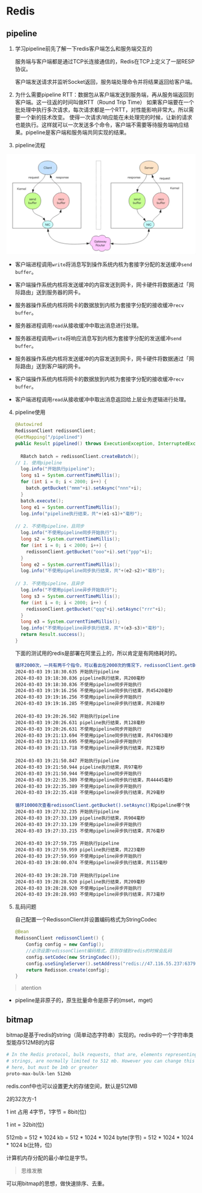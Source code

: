 # Redis

## pipeline

1. 学习pipeline前先了解一下redis客户端怎么和服务端交互的

   服务端与客户端都是通过TCP长连接通信的，Redis在TCP上定义了一层RESP协议。

   客户端发送请求并监听Socket返回，服务端处理命令并将结果返回给客户端。

2. 为什么需要pipeline
   RTT：数据包从客户端发送到服务端，再从服务端返回到客户端。这一往返的时间叫做RTT（Round Trip Time）
   如果客户端要在一个批处理中执行多次请求，每次请求都是一个RTT，对性能影响非常大。所以需要一个新的技术改变。
   使得一次请求/响应能在未处理完的时候，让新的请求也能执行。这样就可以一次发送多个命令，客户端不需要等待服务端响应结果。pipeline是客户端和服务端共同实现的结果。
3. pipeline流程

![image-20240303161130898](图片/image-20240303161130898.png)



- 客户端进程调用`write`将消息写到操作系统内核为套接字分配的发送缓冲`send buffer`。

- 客户端操作系统内核将发送缓冲的内容发送到网卡，网卡硬件将数据通过「网际路由」送到服务器的网卡。

- 服务器操作系统内核将网卡的数据放到内核为套接字分配的接收缓冲`recv buffer`。
- 服务器进程调用`read`从接收缓冲中取出消息进行处理。
- 服务器进程调用`write`将响应消息写到内核为套接字分配的发送缓冲`send buffer`。
- 服务器操作系统内核将发送缓冲的内容发送到网卡，网卡硬件将数据通过「网际路由」送到客户端的网卡。
- 客户端操作系统内核将网卡的数据放到内核为套接字分配的接收缓冲`recv buffer`。
- 客户端进程调用`read`从接收缓冲中取出消息返回给上层业务逻辑进行处理。

4. pipeline使用

   ```java
   @Autowired
   RedissonClient redissonClient;
   @GetMapping("/pipelined")
   public Result pipelined() throws ExecutionException, InterruptedException {
   
     RBatch batch = redissonClient.createBatch();
   // 1. 使用pipeline
     log.info("开始执行pipeline");
     long s1 = System.currentTimeMillis();
     for (int i = 0; i < 2000; i++) {
       batch.getBucket("mmm"+i).setAsync("nnn"+i);
     }
     batch.execute();
     long e1 = System.currentTimeMillis();
     log.info("pipeline执行结束，共"+(e1-s1)+"毫秒");
   
   // 2. 不使用pipeline，且同步
     log.info("不使用pipeline同步开始执行");
     long s2 = System.currentTimeMillis();
     for (int i = 0; i < 2000; i++) {
       redissonClient.getBucket("ooo"+i).set("ppp"+i);
     }
     long e2 = System.currentTimeMillis();
     log.info("不使用pipeline同步执行结束，共"+(e2-s2)+"毫秒");
   
   // 3. 不使用pipeline，且异步
     log.info("不使用pipeline异步开始执行");
     long s3 = System.currentTimeMillis();
     for (int i = 0; i < 2000; i++) {
       redissonClient.getBucket("qqq"+i).setAsync("rrr"+i);
     }
     long e3 = System.currentTimeMillis();
     log.info("不使用pipeline异步执行结束，共"+(e3-s3)+"毫秒");
     return Result.success();
   }
   ```

   下面的测试用的redis是部署在阿里云上的，所以肯定是有网络耗时的。

   ```bash
   循环2000次，一共有两千个指令，可以看出在2000次的情况下，redissonClient.getBucket().setAsync()是快于pipeline的。
   2024-03-03 19:18:30.635 开始执行pipeline
   2024-03-03 19:18:30.836 pipeline执行结束，共200毫秒
   2024-03-03 19:18:30.836 不使用pipeline同步开始执行
   2024-03-03 19:19:16.256 不使用pipeline同步执行结束，共45420毫秒
   2024-03-03 19:19:16.256 不使用pipeline异步开始执行
   2024-03-03 19:19:16.285 不使用pipeline异步执行结束，共28毫秒
   
   2024-03-03 19:20:26.502 开始执行pipeline
   2024-03-03 19:20:26.631 pipeline执行结束，共128毫秒
   2024-03-03 19:20:26.631 不使用pipeline同步开始执行
   2024-03-03 19:21:13.694 不使用pipeline同步执行结束，共47063毫秒
   2024-03-03 19:21:13.695 不使用pipeline异步开始执行
   2024-03-03 19:21:13.718 不使用pipeline异步执行结束，共23毫秒
   
   2024-03-03 19:21:50.847 开始执行pipeline
   2024-03-03 19:21:50.944 pipeline执行结束，共97毫秒
   2024-03-03 19:21:50.944 不使用pipeline同步开始执行
   2024-03-03 19:22:35.389 不使用pipeline同步执行结束，共44445毫秒
   2024-03-03 19:22:35.389 不使用pipeline异步开始执行
   2024-03-03 19:22:35.418 不使用pipeline异步执行结束，共29毫秒
   
   循环10000次查看redissonClient.getBucket().setAsync()和pipeline哪个快
   2024-03-03 19:27:32.235 开始执行pipeline
   2024-03-03 19:27:33.139 pipeline执行结束，共904毫秒
   2024-03-03 19:27:33.139 不使用pipeline异步开始执行
   2024-03-03 19:27:33.215 不使用pipeline异步执行结束，共76毫秒
   
   2024-03-03 19:27:59.735 开始执行pipeline
   2024-03-03 19:27:59.959 pipeline执行结束，共223毫秒
   2024-03-03 19:27:59.959 不使用pipeline异步开始执行
   2024-03-03 19:28:00.074 不使用pipeline异步执行结束，共115毫秒
   
   2024-03-03 19:28:28.710 开始执行pipeline
   2024-03-03 19:28:28.920 pipeline执行结束，共209毫秒
   2024-03-03 19:28:28.920 不使用pipeline异步开始执行
   2024-03-03 19:28:28.993 不使用pipeline异步执行结束，共73毫秒
   ```

5. 乱码问题

   自己配置一个RedissonClient并设置编码格式为StringCodec

   ```java
   @Bean
   RedissonClient redissonClient() {
       Config config = new Config();
       //必须设置redissonClient编码格式，否则存储到redis的时候会乱码
       config.setCodec(new StringCodec());
       config.useSingleServer().setAddress("redis://47.116.55.237:6379");
       return Redisson.create(config);
   }
   ```

   



> atention

- pipeline是非原子的，原生批量命令是原子的(mset，mget)



## bitmap

bitmap是基于redis的string（简单动态字符串）实现的。redis中的一个字符串类型能存512MB的内容

```bash
# In the Redis protocol, bulk requests, that are, elements representing single
# strings, are normally limited to 512 mb. However you can change this limit
# here, but must be 1mb or greater
proto-max-bulk-len 512mb
```

redis.conf中也可以设置更大的存储空间，默认是512MB

2的32次方-1





1 int 占用 4字节，1字节 = 8bit(位)

1 int = 32bit(位)

512mb = 512 * 1024 kb = 512 * 1024 * 1024 byte(字节) = 512 * 1024 * 1024 * 1024 b(比特，位)

计算机内存分配的最小单位是字节。



> 思维发散

可以用bitmap的思想，做快速排序、去重。
